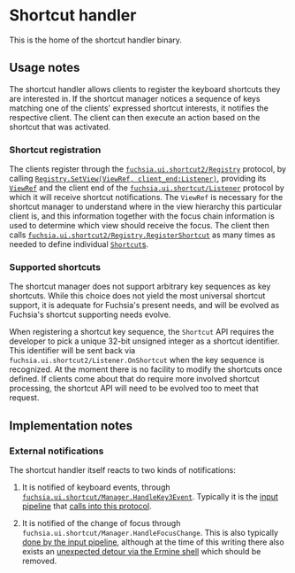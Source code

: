 # Shortcut handler

This is the home of the shortcut handler binary.

## Usage notes

The shortcut handler allows clients to register the keyboard shortcuts they are
interested in.  If the shortcut manager notices a sequence of keys matching one
of the clients' expressed shortcut interests, it notifies the respective client.
The client can then execute an action based on the shortcut that was activated.

### Shortcut registration

The clients register through the [`fuchsia.ui.shortcut2/Registry`][1] protocol,
by calling [`Registry.SetView(ViewRef, client_end:Listener)`][6], providing its
[`ViewRef`][7] and the client end of the [`fuchsia.ui.shortcut/Listener`][8]
protocol by which it will receive shortcut notifications.  The `ViewRef` is
necessary for the shortcut manager to understand where in the view hierarchy
this particular client is, and this information together with the focus chain
information is used to determine which view should receive the focus.  The
client then calls [`fuchsia.ui.shortcut2/Registry.RegisterShortcut`][12] as many
times as needed to define individual [`Shortcut`s][13].

### Supported shortcuts

The shortcut manager does not support arbitrary key sequences as key shortcuts.
While this choice does not yield the most universal shortcut support, it is
adequate for Fuchsia's present needs, and will be evolved as Fuchsia's shortcut
supporting needs evolve.

When registering a shortcut key sequence, the `Shortcut` API requires the
developer to pick a unique 32-bit unsigned integer as a shortcut identifier.
This identifier will be sent back via `fuchsia.ui.shortcut2/Listener.OnShortcut`
when the key sequence is recognized.  At the moment there is no facility to
modify the shortcuts once defined. If clients come about that do require more
involved shortcut processing, the shortcut API will need to be evolved too to
meet that request.

## Implementation notes

### External notifications

The shortcut handler itself reacts to two kinds of notifications:

1. It is notified of keyboard events, through
   [`fuchsia.ui.shortcut/Manager.HandleKey3Event`][2].  Typically it is the
   [input pipeline][3] that [calls into this protocol][9].

1. It is notified of the change of focus through
   `fuchsia.ui.shortcut/Manager.HandleFocusChange`.  This is also typically
   [done by the input pipeline][10], although at the time of this writing there
   also exists an [unexpected detour via the Ermine shell][11] which should
   be removed.

<!-- xrefs -->

[1]: /sdk/fidl/fuchsia.ui.shortcut2/shortcut2.fidl
[2]: /sdk/fidl/fuchsia.ui.shortcut2/manager.fidl
[3]: /docs/concepts/session/input/README.md
[6]: https://cs.opensource.google/fuchsia/fuchsia/+/main:sdk/fidl/fuchsia.ui.shortcut/registry.fidl;l=20;drc=964a1196ff25317b96172952c941ba95f9520bef
[7]: https://cs.opensource.google/fuchsia/fuchsia/+/main:sdk/fidl/fuchsia.ui.views/view_ref.fidl;l=29;drc=8beb042b3e5e1ebda0a8de1413c0090704e8fd13
[8]: https://cs.opensource.google/fuchsia/fuchsia/+/main:sdk/fidl/fuchsia.ui.shortcut/registry.fidl;l=95;drc=964a1196ff25317b96172952c941ba95f9520bef
[9]: https://cs.opensource.google/fuchsia/fuchsia/+/main:src/ui/lib/input_pipeline/src/shortcut_handler.rs;l=119;drc=736d1cff60799806705e26b3473457acbfb31bb7
[10]: https://cs.opensource.google/fuchsia/fuchsia/+/main:src/ui/lib/input_pipeline/src/focus_listener.rs;l=89;drc=545093b87208d4c48a4ce6fd34374f320a4692be
[11]: https://fuchsia.googlesource.com/experiences/+/1d46b60eb0b58b7a434074c8ba70ff34f53c1947/session_shells/ermine/session/lib/main.dart#83
[12]: https://cs.opensource.google/fuchsia/fuchsia/+/main:sdk/fidl/fuchsia.ui.shortcut/registry.fidl;l=28;drc=964a1196ff25317b96172952c941ba95f9520bef
[13]: https://cs.opensource.google/fuchsia/fuchsia/+/main:sdk/fidl/fuchsia.ui.shortcut/registry.fidl;l=34;drc=964a1196ff25317b96172952c941ba95f9520bef
[14]: https://cs.opensource.google/fuchsia/fuchsia/+/main:sdk/fidl/fuchsia.ui.shortcut/registry.fidl;l=75;drc=964a1196ff25317b96172952c941ba95f9520bef
[15]: https://cs.opensource.google/fuchsia/fuchsia/+/main:sdk/fidl/fuchsia.ui.shortcut/registry.fidl;l=63;drc=964a1196ff25317b96172952c941ba95f9520bef
[16]: https://cs.opensource.google/fuchsia/fuchsia/+/main:sdk/fidl/fuchsia.ui.shortcut/registry.fidl;l=60;drc=964a1196ff25317b96172952c941ba95f9520bef
[17]: https://cs.opensource.google/fuchsia/fuchsia/+/main:sdk/fidl/fuchsia.ui.shortcut/registry.fidl;l=80;drc=964a1196ff25317b96172952c941ba95f9520bef

